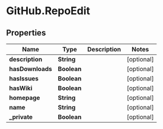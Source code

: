 # GitHub.RepoEdit

## Properties

Name | Type | Description | Notes
------------ | ------------- | ------------- | -------------
**description** | **String** |  | [optional] 
**hasDownloads** | **Boolean** |  | [optional] 
**hasIssues** | **Boolean** |  | [optional] 
**hasWiki** | **Boolean** |  | [optional] 
**homepage** | **String** |  | [optional] 
**name** | **String** |  | [optional] 
**_private** | **Boolean** |  | [optional] 


